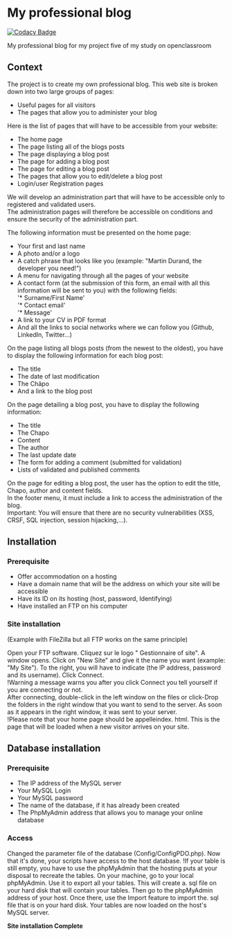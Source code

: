 # My professional blog

[![Codacy Badge](https://api.codacy.com/project/badge/Grade/93291baa746f45d7ae67a5859936cd8f)](https://app.codacy.com/app/michaelgtfr/my_professional_blog?utm_source=github.com&utm_medium=referral&utm_content=michaelgtfr/my_professional_blog&utm_campaign=Badge_Grade_Settings)

My professional blog for my project five of my study on openclassroom

## Context

The project is to create my own professional blog. This web site is broken down into two large groups of pages:

  * Useful pages for all visitors  
  * The pages that allow you to administer your blog  
  
Here is the list of pages that will have to be accessible from your website:
  
* The home page  
* The page listing all of the blogs posts  
* The page displaying a blog post  
* The page for adding a blog post  
* The page for editing a blog post  
* The pages that allow you to edit/delete a blog post  
* Login/user Registration pages  
  
We will develop an administration part that will have to be accessible only to registered and validated users.  
The administration pages will therefore be accessible on conditions and ensure the security of the administration part.  

The following information must be presented on the home page:  

* Your first and last name  
* A photo and/or a logo  
* A catch phrase that looks like you (example: "Martin Durand, the developer you need!")  
* A menu for navigating through all the pages of your website  
* A contact form (at the submission of this form, an email with all this information will be sent to you) with the following fields:         
'* Surname/First Name'    
'* Contact email'  
'* Message'  
* A link to your CV in PDF format  
* And all the links to social networks where we can follow you (Github, LinkedIn, Twitter...)  

On the page listing all blogs posts (from the newest to the oldest), you have to display the following information for each blog post:  

* The title  
* The date of last modification  
* The Châpo  
* And a link to the blog post  
  
On the page detailing a blog post, you have to display the following information:  

* The title  
* The Chapo  
* Content  
* The author  
* The last update date  
* The form for adding a comment (submitted for validation)  
* Lists of validated and published comments  
  
On the page for editing a blog post, the user has the option to edit the title, Chapo, author and content fields.  
In the footer menu, it must include a link to access the administration of the blog.  
Important: You will ensure that there are no security vulnerabilities (XSS, CRSF, SQL injection, session hijacking,...).  

## Installation

### Prerequisite

* Offer accommodation on a hosting  
* Have a domain name that will be the address on which your site will be accessible  
* Have its ID on its hosting (host, password, Identifying)  
* Have installed an FTP on his computer  
  
### Site installation
(Example with FileZilla but all FTP works on the same principle)  

  Open your FTP software. Cliquez sur le logo " Gestionnaire of site". A window opens. Click on "New Site" and give it the name you want (example: "My Site"). To the right, you will have to indicate (the IP address, password and its username). Click Connect.  
  !Warning a message warns you after you click Connect you tell yourself if you are connecting or not.  
  After connecting, double-click in the left window on the files or click-Drop the folders in the right window that you want to send to the server. As soon as it appears in the right window, it was sent to your server.  
  !Please note that your home page should be appelleindex. html. This is the page that will be loaded when a new visitor arrives on your site.  
  
## Database installation

### Prerequisite

* The IP address of the MySQL server  
* Your MySQL Login  
* Your MySQL password  
* The name of the database, if it has already been created  
* The PhpMyAdmin address that allows you to manage your online database  
  
### Access

   Changed the parameter file of the database (Config/ConfigPDO.php). Now that it's done, your scripts have access to the host database.
   !If your table is still empty, you have to use the phpMyAdmin that the hosting puts at your disposal to recreate the tables. On your machine, go to your local phpMyAdmin. Use it to export all your tables. This will create a. sql file on your hard disk that will contain your tables. Then go to the phpMyAdmin address of your host. Once there, use the Import feature to import the. sql file that is on your hard disk. Your tables are now loaded on the host's MySQL server.  
   
   __Site installation Complete__

